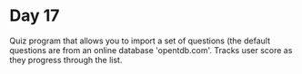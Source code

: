 # Day 17
Quiz program that allows you to import a set of questions (the default questions are from an online database 'opentdb.com'. Tracks user score as they progress through the list.
